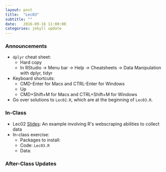 ```yaml
---
layout: post
title:  "Lec03"
subtitle: ""
date:   2016-09-16 11:00:00
categories: jekyll update
---
```



### Announcements

* `dplyr` cheat sheet:
    + Hard copy
    + In RStudio -> Menu bar -> Help -> Cheatsheets -> Data Manipulation with dplyr, tidyr
* Keyboard shortcuts:
    + CMD-Enter for Macs and CTRL-Enter for Windows
    + Up
    + CMD+Shift+M for Macs and CTRL+Shift+M for Windows 
* Go over solutions to `Lec02.R`, which are at the beginning of `Lec03.R`.
    


### In-Class

* Lec02 <a href = "http://htmlpreview.github.io/?https://raw.githubusercontent.com/2016-09-Middlebury-Data-Science/Topics/master/Lec02%20More%20dplyr/Lec02.html" target = "_blank">Slides</a>:
An example involving R's webscraping abilities to collect data
* In-class exercise:
    + Packages to install: 
    + Code: `Lec03.R`
    + Data: 


### After-Class Updates

